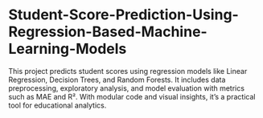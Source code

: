 # Student-Score-Prediction-Using-Regression-Based-Machine-Learning-Models
This project predicts student scores using regression models like Linear Regression, Decision Trees, and Random Forests. It includes data preprocessing, exploratory analysis, and model evaluation with metrics such as MAE and R². With modular code and visual insights, it’s a practical tool for educational analytics.
